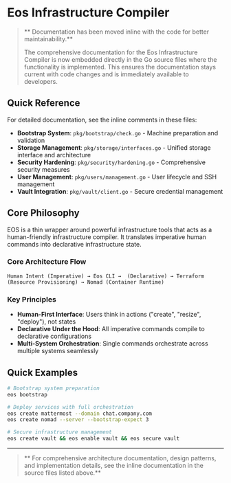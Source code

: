 # Eos Infrastructure Compiler

> ** Documentation has been moved inline with the code for better maintainability.**
> 
> The comprehensive documentation for the Eos Infrastructure Compiler is now embedded directly in the Go source files where the functionality is implemented. This ensures the documentation stays current with code changes and is immediately available to developers.

## Quick Reference

For detailed documentation, see the inline comments in these files:

- **Bootstrap System**: `pkg/bootstrap/check.go` - Machine preparation and validation
- **Storage Management**: `pkg/storage/interfaces.go` - Unified storage interface and architecture
- **Security Hardening**: `pkg/security/hardening.go` - Comprehensive security measures
- **User Management**: `pkg/users/management.go` - User lifecycle and SSH management
- **Vault Integration**: `pkg/vault/client.go` - Secure credential management

## Core Philosophy

EOS is a thin wrapper around powerful infrastructure tools that acts as a human-friendly infrastructure compiler. It translates imperative human commands into declarative infrastructure state.

### Core Architecture Flow
```
Human Intent (Imperative) → Eos CLI →  (Declarative) → Terraform (Resource Provisioning) → Nomad (Container Runtime)
```

### Key Principles
- **Human-First Interface**: Users think in actions ("create", "resize", "deploy"), not states
- **Declarative Under the Hood**: All imperative commands compile to declarative configurations
- **Multi-System Orchestration**: Single commands orchestrate across multiple systems seamlessly

## Quick Examples

```bash
# Bootstrap system preparation
eos bootstrap

# Deploy services with full orchestration
eos create mattermost --domain chat.company.com
eos create nomad --server --bootstrap-expect 3

# Secure infrastructure management
eos create vault && eos enable vault && eos secure vault
```

---

> ** For comprehensive architecture documentation, design patterns, and implementation details, see the inline documentation in the source files listed above.**